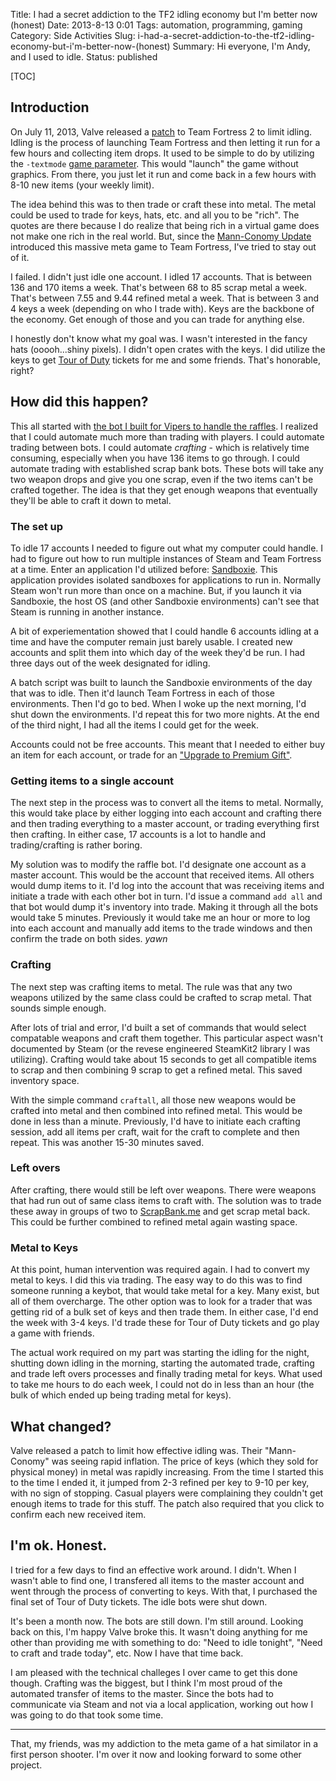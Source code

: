 Title: I had a secret addiction to the TF2 idling economy but I'm better now (honest)
Date: 2013-8-13 0:01
Tags: automation, programming, gaming
Category: Side Activities
Slug: i-had-a-secret-addiction-to-the-tf2-idling-economy-but-i'm-better-now-(honest)
Summary: Hi everyone, I'm Andy, and I used to idle. 
Status: published

[TOC]

## Introduction

On July 11, 2013, Valve released a [patch][1] to Team Fortress 2 to limit idling. Idling is the process of launching
Team Fortress and then letting it run for a few hours and collecting item drops. It used to be simple to do by utilizing
the `-textmode` [game parameter][2]. This would "launch" the game without graphics. From there, you just let it run and 
come back in a few hours with 8-10 new items (your weekly limit). 

The idea behind this was to then trade or craft these into metal. The metal could be used to trade for keys, hats, etc. and
all you to be "rich". The quotes are there because I do realize that being rich in a virtual game does not make one rich in
the real world. But, since the [Mann-Conomy Update][3] introduced this massive meta game to Team Fortress, I've tried to stay
out of it. 

I failed. I didn't just idle one account. I idled 17 accounts. That is between 136 and 170 items a week. That's between 68 to 85
scrap metal a week. That's between 7.55 and 9.44 refined metal a week. That is between 3 and 4 keys a week (depending on 
who I trade with). Keys are the backbone of the economy. Get enough of those and you can trade for anything else. 

I honestly don't know what my goal was. I wasn't interested in the fancy hats (ooooh...shiny pixels). I didn't open crates
with the keys. I did utilize the keys to get [Tour of Duty][4] tickets for me and some friends. That's honorable, right?

## How did this happen?

This all started with [the bot I built for Vipers to handle the raffles][5]. I realized that I could automate much more
than trading with players. I could automate trading between bots. I could automate *crafting* - which is relatively time
consuming, especially when you have 136 items to go through. I could automate trading with established scrap bank bots. These
bots will take any two weapon drops and give you one scrap, even if the two items can't be crafted together. The idea is
that they get enough weapons that eventually they'll be able to craft it down to metal.

### The set up

To idle 17 accounts I needed to figure out what my computer could handle. I had to figure out how to run multiple instances
of Steam and Team Fortress at a time. Enter an application I'd utilized before: [Sandboxie][6]. This application provides 
isolated sandboxes for applications to run in. Normally Steam won't run more than once on a machine. But, if you launch
it via Sandboxie, the host OS (and other Sandboxie environments) can't see that Steam is running in another instance. 

A bit of experiementation showed that I could handle 6 accounts idling at a time and have the computer remain just barely 
usable. I created new accounts and split them into which day of the week they'd be run. I had three days out of the week 
designated for idling. 
 
A batch script was built to launch the Sandboxie environments of the day that was to idle. Then it'd launch Team Fortress
in each of those environments. Then I'd go to bed. When I woke up the next morning, I'd shut down the environments. I'd 
repeat this for two more nights. At the end of the third night, I had all the items I could get for the week.

Accounts could not be free accounts. This meant that I needed to either buy an item for each account, or trade for an 
["Upgrade to Premium Gift"](https://wiki.teamfortress.com/wiki/Upgrade_to_Premium_Gift). 
 
### Getting items to a single account

The next step in the process was to convert all the items to metal. Normally, this would take place by either logging into
each account and crafting there and then trading everything to a master account, or trading everything first then crafting. 
In either case, 17 accounts is a lot to handle and trading/crafting is rather boring.

My solution was to modify the raffle bot. I'd designate one account as a master account. This would be the account that
received items. All others would dump items to it. I'd log into the account that was receiving items and initiate a trade
with each other bot in turn. I'd issue a command `add all` and that bot would dump it's inventory into trade. Making it
through all the bots would take 5 minutes. Previously it would take me an hour or more to log into each account and
manually add items to the trade windows and then confirm the trade on both sides. *yawn*
 
### Crafting

The next step was crafting items to metal. The rule was that any two weapons utilized by the same class could be
crafted to scrap metal. That sounds simple enough.

After lots of trial and error, I'd built a set of commands that would select compatable weapons and craft them together. This
particular aspect wasn't documented by Steam (or the revese engineered SteamKit2 library I was utilizing). Crafting would 
take about 15 seconds to get all compatible items to scrap and then combining 9 scrap to get a refined metal. This saved 
inventory space.

With the simple command `craftall`, all those new weapons would be crafted into metal and then combined into refined metal. This 
would be done in less than a minute. Previously, I'd have to initiate each crafting session, add all items per craft, wait for the
craft to complete and then repeat. This was another 15-30 minutes saved.

### Left overs

After crafting, there would still be left over weapons. There were weapons that had run out of same class items to craft
with. The solution was to trade these away in groups of two to [ScrapBank.me][7] and get scrap metal back. This could be
further combined to refined metal again wasting space. 

### Metal to Keys

At this point, human intervention was required again. I had to convert my metal to keys. I did this via trading. The easy
way to do this was to find someone running a keybot, that would take metal for a key. Many exist, but all of them overcharge.
The other option was to look for a trader that was getting rid of a bulk set of keys and then trade them. In either case,
I'd end the week with 3-4 keys. I'd trade these for Tour of Duty tickets and go play a game with friends.

The actual work required on my part was starting the idling for the night, shutting down idling in the morning, starting
the automated trade, crafting and trade left overs processes and finally trading metal for keys. What used to take me hours 
to do each week, I could not do in less than an hour (the bulk of which ended up being trading metal for keys).

## What changed?

Valve released a patch to limit how effective idling was. Their "Mann-Conomy" was seeing rapid inflation. The price of 
keys (which they sold for physical money) in metal was rapidly increasing. From the time I started this to the time I ended
it, it jumped from 2-3 refined per key to 9-10 per key, with no sign of stopping. Casual players were complaining they couldn't
get enough items to trade for this stuff. The patch also required that you click to confirm each new received item.

## I'm ok. Honest.

I tried for a few days to find an effective work around. I didn't. When I wasn't able to find one, I transfered all items 
to the master account and went through the process of converting to keys. With that, I purchased the final set of 
Tour of Duty tickets. The idle bots were shut down. 

It's been a month now. The bots are still down. I'm still around. Looking back on this, I'm happy Valve broke this. It wasn't
doing anything for me other than providing me with something to do: "Need to idle tonight", "Need to craft and trade today", etc. 
Now I have that time back.
 
I am pleased with the technical challeges I over came to get this done though. Crafting was the biggest, but I think I'm
most proud of the automated transfer of items to the master. Since the bots had to communicate via Steam and not via
a local application, working out how I was going to do that took some time.

---

That, my friends, was my addiction to the meta game of a hat similator in a first person shooter. I'm over it now and 
looking forward to some other project.



 [1]: http://www.teamfortress.com/post.php?id=11105
 [2]: https://developer.valvesoftware.com/wiki/Command_Line_Options#Command-line_parameters_2
 [3]: https://wiki.teamfortress.com/wiki/Mann-Conomy_Update
 [4]: https://wiki.teamfortress.com/wiki/Tour_of_Duty_Ticket
 [5]: {filename}2013_02_25_give-some-refined-win-some-prizes.md
 [6]: http://www.sandboxie.com/
 [7]: http://scrapbank.me/